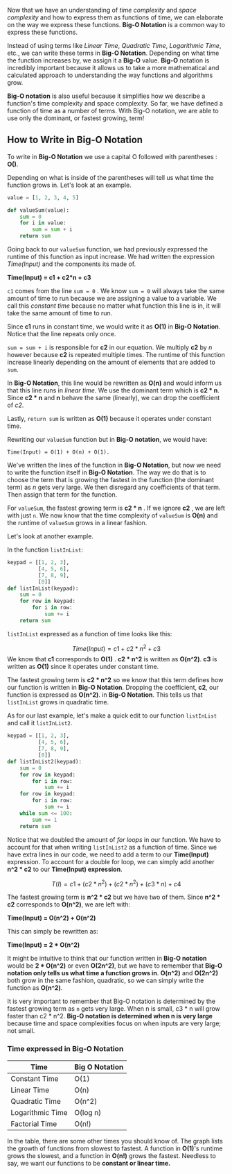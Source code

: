 <!--title={Big-O Notationn}-->

Now that we have an understanding of *time complexity* and *space complexity* and how to express them as functions of time, we can elaborate on the way we express these functions. **Big-O Notation** is a common way to express these functions. 

Instead of using terms like *Linear Time*, *Quadratic Time*, *Logarithmic Time*, etc., we can write these terms in **Big-O Notation**. Depending on what time the function increases by, we assign it a **Big-O** value. **Big-O** notation is incredibly important because it allows us to take a more mathematical and calculated approach to understanding the way functions and algorithms grow. 

**Big-O notation** is also useful because it simplifies how we describe a function's time complexity and space complexity. So far, we have defined a function of time as a number of terms. With Big-O notation, we are able to use only the dominant, or fastest growing, term!

## How to Write in Big-O Notation

To write in **Big-O Notation** we use a capital O followed with parentheses : **O()**. 

Depending on what is inside of the parentheses will tell us what time the function grows in. Let's look at an example. 

```python
value = [1, 2, 3, 4, 5]

def valueSum(value): 
    sum = 0
    for i in value: 
        sum = sum + i
    return sum
```

Going back to our `valueSum` function, we had previously expressed the runtime of this function as input increase.  We had written the expression *Time(Input)* and the components its made of. 

**Time(Input) = c1 + c2*n + c3**

`c1` comes from the line `sum = 0` . We know `sum = 0` will always take the same amount of time to run because we are assigning a value to a variable. We call this *constant time* because no matter what function this line is in, it will take the same amount of time to run. 

Since **c1** runs in constant time, we would write it as **O(1)** in **Big-O Notation**. Notice that the line repeats only once. 

`sum = sum + i` is responsible for **c2** in our equation. We multiply **c2** by *n* however because **c2** is repeated multiple times. The runtime of this function increase linearly depending on the amount of elements that are added to `sum`. 

In **Big-O Notation**, this line would be rewritten as **O(n)** and would inform us that this line runs in *linear time*. We use the dominant term which is **c2 * n**. Since **c2 * n** and **n** behave the same (linearly), we can drop the coefficient of *c2*.

Lastly, `return sum` is written as **O(1)** because it operates under constant time. 

Rewriting our `valueSum` function but in **Big-O notation**, we would have:

```
Time(Input) = O(1) + O(n) + O(1). 
```

We've written the lines of the function in **Big-O Notation**, but now we need to write the function itself in **Big-O Notation**. The way we do that is to choose the term that is growing the fastest in the function (the dominant term) as *n* gets very large. We then disregard any coefficients of that term. Then assign that term for the function. 

For `valueSum`, the fastest growing term is **c2 * n** . If we ignore **c2** , we are left with just `n`. We now know that the time complexity of `valueSum` is **O(n)** and the runtime of `valueSum` grows in a linear fashion.

Let's look at another example.

In the function `listInList`:

```python
keypad = [[1, 2, 3], 
          [4, 5, 6],
          [7, 8, 9],
          [0]] 
def listInList(keypad):
    sum = 0
    for row in keypad:
        for i in row:
            sum += i
    return sum
```

`listInList` expressed as a function of time looks like this:

$$
Time(Input) = c1 + c2 * n^2 + c3
$$
We know that **c1** corresponds to **O(1)** . 
**c2 * n^2** is written as **O(n^2)**. 
**c3** is written as **O(1)** since it operates under constant time.

The fastest growing term is **c2 * n^2**  so we know that this term defines how our function is written in **Big-O Notation**. Dropping the coefficient, **c2**, our function is expressed as **O(n^2)**. in **Big-O Notation**. This tells us that `listInList` grows in quadratic time. 

As for our last example, let's make a quick edit to our function `listInList` and call it `listInList2`. 

```python
keypad = [[1, 2, 3], 
          [4, 5, 6],
          [7, 8, 9],
          [0]]
def listInList2(keypad):
    sum = 0
    for row in keypad:
        for i in row:
            sum += i
    for row in keypad:
        for i in row:
            sum += i
    while sum <= 100:
        sum += 1
    return sum
```

Notice that we doubled the amount of *for loops* in our function. We have to account for that when writing `listInList2` as a function of time. Since we have extra lines in our code, we need to add a term to our **Time(Input)** expression. To account for a double for loop, we can simply add another **n^2 * c2** to our **Time(Input) expression**. 

$$
T(I) = c1 + (c2 * n^2) + (c2 * n^2) + (c3 * n) + c4
$$


The fastest growing term is **n^2 * c2** but we have two of them. Since **n^2 * c2** corresponds to **O(n^2)**, we are left with:

**Time(Input) = O(n^2) + O(n^2)**

This can simply be rewritten as:

**Time(Input) = 2 * O(n^2)**

It might be intuitive to think that our function written in **Big-O notation** would be **2 * O(n^2)** or even **O(2n^2)**, but we have to remember that **Big-O notation only tells us what time a function grows in**. **O(n^2)** and  **O(2n^2)** both grow in the same fashion, quadratic, so we can simply write the function as **O(n^2)**. 

It is very important to remember that Big-O notation is determined by the fastest growing term as `n` gets very large. When n is small, c3 * n will grow faster than c2 * n^2. **Big-O notation is determined when n is very large** because time and space complexities focus on when inputs are very large; not small. 



### Time expressed in Big-O Notation

| Time             | Big O Notation |
| ---------------- | -------------- |
| Constant Time    | O(1)           |
| Linear Time      | O(n)           |
| Quadratic Time   | O(n^2)         |
| Logarithmic Time | O(log n)       |
| Factorial Time   | O(n!)          |

In the table, there are some other times you should know of. The graph lists the growth of functions from slowest to fastest. A function in **O(1)**'s runtime grows the slowest, and a function in **O(n!)** grows the fastest. Needless to say, we want our functions to be **constant or linear time.** 

